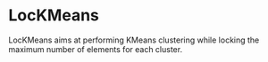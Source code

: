 # LocKMeans
LocKMeans aims at performing KMeans clustering while locking the maximum number of elements for each cluster.